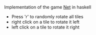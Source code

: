 Implementation of the game [Net]() in haskell

* Press 'r' to randomly rotate all tiles
* right click on a tile to rotate it left
* left  click on a tile to rotate it right
